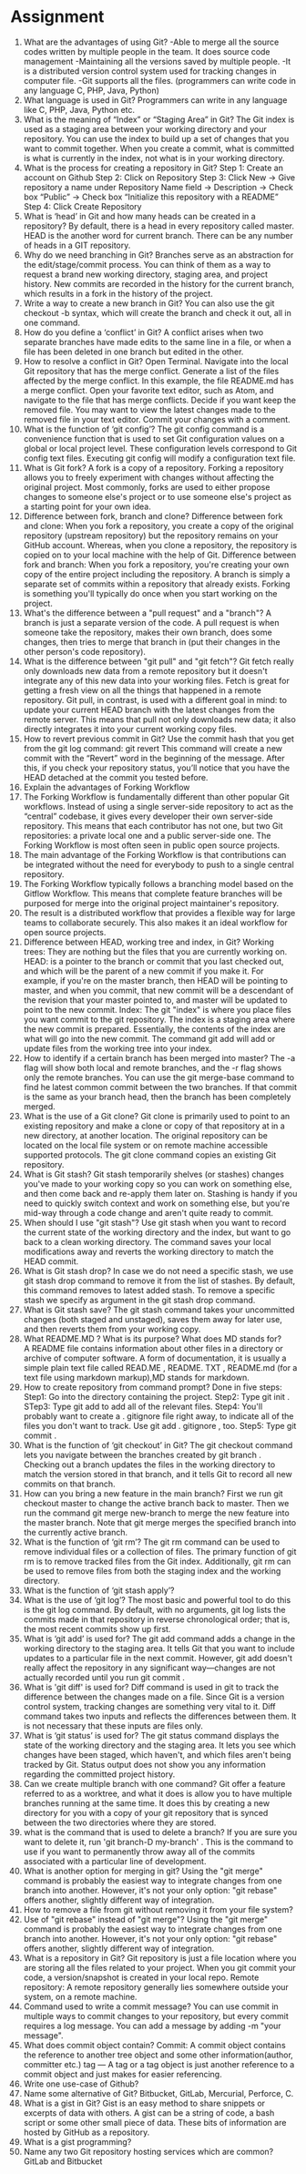 # Assignment
1. What are the advantages of using Git?
-Able to merge all the source codes written by multiple people in the team. It does source code management
-Maintaining all the versions saved by multiple people.
-It is a distributed version control system used for tracking changes in computer file.
-Git supports all the files. (programmers can write code in any language C, PHP, Java, Python)
2. What language is used in Git?
Programmers can write in any language like C, PHP, Java, Python etc.
3. What is the meaning of “Index” or “Staging Area” in Git?
The Git index is used as a staging area between your working directory and your repository. You can use the index to build up a set of changes that you want to commit together. When you create a commit, what is committed is what is currently in the index, not what is in your working directory.
4. What is the process for creating a repository in Git?
Step 1: Create an account on Github
Step 2: Click on Repository
Step 3: Click New → Give repository a name under Repository Name field → Description → Check box “Public” → Check box “Initialize this repository with a README”
Step 4: Click Create Repository 
5. What is ‘head’ in Git and how many heads can be created in a repository?
By default, there is a head in every repository called master. HEAD is the another word for current branch. There can be any number of heads in a GIT repository.
6. Why do we need branching in Git? 
Branches serve as an abstraction for the edit/stage/commit process. You can think of them as a way to request a brand new working directory, staging area, and project history. New commits are recorded in the history for the current branch, which results in a fork in the history of the project.
7. Write a way to create a new branch in Git?
You can also use the git checkout -b <branch-name> <hash> syntax, which will create the branch and check it out, all in one command.
8. How do you define a ‘conflict’ in Git?
A conflict arises when two separate branches have made edits to the same line in a file, or when a file has been deleted in one branch but edited in the other.
9. How to resolve a conflict in Git?
Open Terminal.
Navigate into the local Git repository that has the merge conflict.
Generate a list of the files affected by the merge conflict. In this example, the file README.md has a merge conflict.
Open your favorite text editor, such as Atom, and navigate to the file that has merge conflicts.
Decide if you want keep the removed file. You may want to view the latest changes made to the removed file in your text editor.
Commit your changes with a comment.
10. What is the function of ‘git config’?
The git config command is a convenience function that is used to set Git configuration values on a global or local project level. These configuration levels correspond to Git config text files. Executing git config will modify a configuration text file.
11. What is Git fork?
A fork is a copy of a repository. Forking a repository allows you to freely experiment with changes without affecting the original project. Most commonly, forks are used to either propose changes to someone else's project or to use someone else's project as a starting point for your own idea.
12. Difference between fork, branch and clone?
Difference between fork and clone: When you fork a repository, you create a copy of the original repository (upstream repository) but the repository remains on your GitHub account. Whereas, when you clone a repository, the repository is copied on to your local machine with the help of Git.
Difference between fork and branch: When you fork a repository, you're creating your own copy of the entire project including the repository. A branch is simply a separate set of commits within a repository that already exists. Forking is something you'll typically do once when you start working on the project.
13. What's the difference between a "pull request" and a "branch"?
A branch is just a separate version of the code. A pull request is when someone take the repository, makes their own branch, does some changes, then tries to merge that branch in (put their changes in the other person's code repository).
14. What is the difference between "git pull" and "git fetch"?
Git fetch really only downloads new data from a remote repository but it doesn't integrate any of this new data into your working files. Fetch is great for getting a fresh view on all the things that happened in a remote repository.
Git pull, in contrast, is used with a different goal in mind: to update your current HEAD branch with the latest changes from the remote server. This means that pull not only downloads new data; it also directly integrates it into your current working copy files.
15. How to revert previous commit in Git?
Use the commit hash that you get from the git log command: git revert <commit hash>
This command will create a new commit with the “Revert” word in the beginning of the message. After this, if you check your repository status, you’ll notice that you have the HEAD detached at the commit you tested before.
16. Explain the advantages of Forking Workflow
1. The Forking Workflow is fundamentally different than other popular Git workflows. Instead of using a single server-side repository to act as the “central” codebase, it gives every developer their own server-side repository. This means that each contributor has not one, but two Git repositories: a private local one and a public server-side one. The Forking Workflow is most often seen in public open source projects.
2. The main advantage of the Forking Workflow is that contributions can be integrated without the need for everybody to push to a single central repository.
3. The Forking Workflow typically follows a branching model based on the Gitflow Workflow. This means that complete feature branches will be purposed for merge into the original project maintainer's repository.
4. The result is a distributed workflow that provides a flexible way for large teams to collaborate securely. This also makes it an ideal workflow for open source projects.
17. Difference between HEAD, working tree and index, in Git?
Working trees: They are nothing but the files that you are currently working on.
HEAD: is a pointer to the branch or commit that you last checked out, and which will be the parent of a new commit if you make it. For example, if you're on the master branch, then HEAD will be pointing to master, and when you commit, that new commit will be a descendant of the revision that your master pointed to, and master will be updated to point to the new commit.
Index: The git "index" is where you place files you want commit to the git repository. The index is a staging area where the new commit is prepared. Essentially, the contents of the index are what will go into the new commit. The command git add will add or update files from the working tree into your index.
18. How to identify if a certain branch has been merged into master?
The -a flag will show both local and remote branches, and the -r flag shows only the remote branches. You can use the git merge-base command to find he latest common commit between the two branches. If that commit is the same as your branch head, then the branch has been completely merged.
19. What is the use of a Git clone?
Git clone is primarily used to point to an existing repository and make a clone or copy of that repository at in a new directory, at another location. The original repository can be located on the local file system or on remote machine accessible supported protocols. The git clone command copies an existing Git repository.
20. What is Git stash?
Git stash temporarily shelves (or stashes) changes you've made to your working copy so you can work on something else, and then come back and re-apply them later on. Stashing is handy if you need to quickly switch context and work on something else, but you're mid-way through a code change and aren't quite ready to commit.
21. When should I use "git stash"?
Use git stash when you want to record the current state of the working directory and the index, but want to go back to a clean working directory. The command saves your local modifications away and reverts the working directory to match the HEAD commit.
22. What is Git stash drop?
In case we do not need a specific stash, we use git stash drop command to remove it from the list of stashes. By default, this command removes to latest added stash. To remove a specific stash we specify as argument in the git stash drop <stashname> command.
23. What is Git stash save?
The git stash command takes your uncommitted changes (both staged and unstaged), saves them away for later use, and then reverts them from your working copy.
24. What README.MD ? What is its purpose? What does MD stands for?
A README file contains information about other files in a directory or archive of computer software. A form of documentation, it is usually a simple plain text file called READ.ME , README. TXT , README.md (for a text file using markdown markup),MD stands for markdown.
25. How to create repository from command prompt?
Done in five steps:
Step1: Go into the directory containing the project.
Step2: Type git init .
STep3: Type git add to add all of the relevant files.
Step4: You'll probably want to create a . gitignore file right away, to indicate all of the files you don't want to track. Use git add . gitignore , too.
Step5: Type git commit .
26. What is the function of ‘git checkout’ in Git?
The git checkout command lets you navigate between the branches created by git branch . Checking out a branch updates the files in the working directory to match the version stored in that branch, and it tells Git to record all new commits on that branch.
27. How can you bring a new feature in the main branch?
First we run git checkout master to change the active branch back to master. Then we run the command git merge new-branch to merge the new feature into the master branch. Note that git merge merges the specified branch into the currently active branch. 
28. What is the function of ‘git rm’?
The git rm command can be used to remove individual files or a collection of files. The primary function of git rm is to remove tracked files from the Git index. Additionally, git rm can be used to remove files from both the staging index and the working directory.
29. What is the function of ‘git stash apply’?
30. What is the use of ‘git log’?
The most basic and powerful tool to do this is the git log command. By default, with no arguments, git log lists the commits made in that repository in reverse chronological order; that is, the most recent commits show up first.
31. What is ‘git add’ is used for?
The git add command adds a change in the working directory to the staging area. It tells Git that you want to include updates to a particular file in the next commit. However, git add doesn't really affect the repository in any significant way—changes are not actually recorded until you run git commit .
32. What is 'git diff' is used for?
Diff command is used in git to track the difference between the changes made on a file. Since Git is a version control system, tracking changes are something very vital to it. Diff command takes two inputs and reflects the differences between them. It is not necessary that these inputs are files only.
33. What is ‘git status’ is used for?
The git status command displays the state of the working directory and the staging area. It lets you see which changes have been staged, which haven't, and which files aren't being tracked by Git. Status output does not show you any information regarding the committed project history.
34. Can we create multiple branch with one command?
Git offer a feature referred to as a worktree, and what it does is allow you to have multiple branches running at the same time. It does this by creating a new directory for you with a copy of your git repository that is synced between the two directories where they are stored. 
35. what is the command that is used to delete a branch?
If you are sure you want to delete it, run 'git branch-D my-branch' . This is the command to use if you want to permanently throw away all of the commits associated with a particular line of development.
36. What is another option for merging in git?
Using the "git merge" command is probably the easiest way to integrate changes from one branch into another. However, it's not your only option: "git rebase" offers another, slightly different way of integration.
37. How to remove a file from git without removing it from your file system?
38. Use of "git rebase" instead of "git merge"?
Using the "git merge" command is probably the easiest way to integrate changes from one branch into another. However, it's not your only option: "git rebase" offers another, slightly different way of integration.
39. What is a repository in Git?
Git repository is just a file location where you are storing all the files related to your project. When you git commit your code, a version/snapshot is created in your local repo. Remote repository: A remote repository generally lies somewhere outside your system, on a remote machine.
40. Command used to write a commit message?
You can use commit in multiple ways to commit changes to your repository, but every commit requires a log message. You can add a message by adding -m "your message".
41. What does commit object contain?
Commit: A commit object contains the reference to another tree object and some other information(author, committer etc.) tag — A tag or a tag object is just another reference to a commit object and just makes for easier referencing.
42. Write one use-case of Github?
43. Name some alternative of Git?
Bitbucket, GitLab, Mercurial, Perforce, C.
44. What is a gist in Git?
Gist is an easy method to share snippets or excerpts of data with others. A gist can be a string of code, a bash script or some other small piece of data. These bits of information are hosted by GitHub as a repository.
45. What is a gist programming?
46. Name any two Git repository hosting services which are common?
GitLab and Bitbucket
